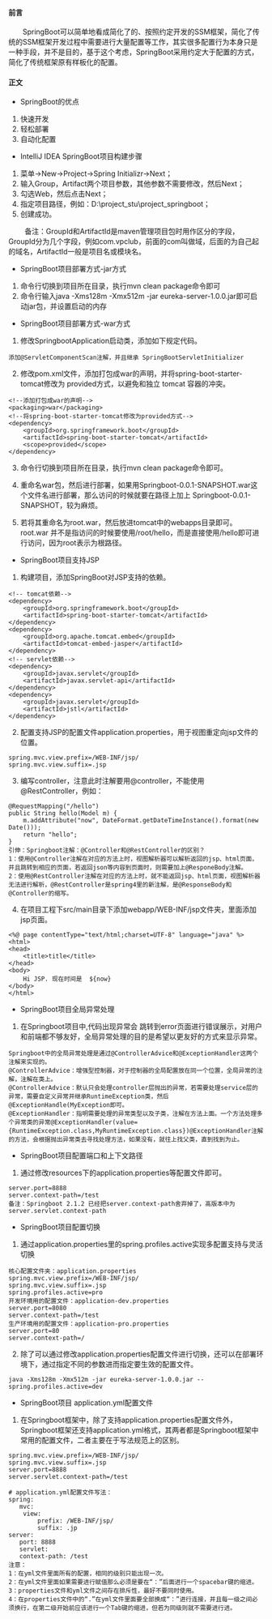 #### 前言
&emsp;&emsp;SpringBoot可以简单地看成简化了的、按照约定开发的SSM框架，简化了传统的SSM框架开发过程中需要进行大量配置等工作，其实很多配置行为本身只是一种手段，并不是目的，基于这个考虑，SpringBoot采用约定大于配置的方式，简化了传统框架原有样板化的配置。

#### 正文
- SpringBoot的优点
1. 快速开发
2. 轻松部署
3. 自动化配置

- IntelliJ IDEA SpringBoot项目构建步骤
1. 菜单->New->Project->Spring Initializr->Next；
2. 输入Group，Artifact两个项目参数，其他参数不需要修改，然后Next；
3. 勾选Web，然后点击Next；
4. 指定项目路径，例如：D:\project_stu\project_springboot；
5. 创建成功。

&emsp;&emsp; 备注：GroupId和ArtifactId是maven管理项目包时用作区分的字段，GroupId分为几个字段，例如com.vpclub，前面的com叫做域，后面的为自己起的域名，ArtifactId一般是项目名或模块名。

- SpringBoot项目部署方式-jar方式
1. 命令行切换到项目所在目录，执行mvn clean package命令即可
2. 命令行输入java -Xms128m -Xmx512m -jar eureka-server-1.0.0.jar即可启动jar包，并设置启动的内存

- SpringBoot项目部署方式-war方式
1. 修改SpringbootApplication启动类，添加如下规定代码。
```
添加@ServletComponentScan注解，并且继承 SpringBootServletInitializer
```
2. 修改pom.xml文件，添加打包成war的声明，并将spring-boot-starter-tomcat修改为 provided方式，以避免和独立 tomcat 容器的冲突。
```
<!--添加打包成war的声明-->
<packaging>war</packaging>
<!--将spring-boot-starter-tomcat修改为provided方式-->
<dependency>
    <groupId>org.springframework.boot</groupId>
    <artifactId>spring-boot-starter-tomcat</artifactId>
    <scope>provided</scope>
</dependency>
```
3. 命令行切换到项目所在目录，执行mvn clean package命令即可。

4. 重命名war包，然后进行部署，如果用Springboot-0.0.1-SNAPSHOT.war这个文件名进行部署，那么访问的时候就要在路径上加上 Springboot-0.0.1-SNAPSHOT，较为麻烦。

5. 若将其重命名为root.war，然后放进tomcat中的webapps目录即可。root.war 并不是指访问的时候要使用/root/hello，而是直接使用/hello即可进行访问，因为root表示为根路径。

- SpringBoot项目支持JSP
1. 构建项目，添加SpringBoot对JSP支持的依赖。
```
<!-- tomcat依赖-->
<dependency>
    <groupId>org.springframework.boot</groupId>
    <artifactId>spring-boot-starter-tomcat</artifactId>
</dependency>
<dependency>
    <groupId>org.apache.tomcat.embed</groupId>
    <artifactId>tomcat-embed-jasper</artifactId>
</dependency>
<!-- servlet依赖-->
<dependency>
    <groupId>javax.servlet</groupId>
    <artifactId>javax.servlet-api</artifactId>
</dependency>
<dependency>
    <groupId>javax.servlet</groupId>
    <artifactId>jstl</artifactId>
</dependency>
```
2. 配置支持JSP的配置文件application.properties，用于视图重定向jsp文件的位置。
```
spring.mvc.view.prefix=/WEB-INF/jsp/
spring.mvc.view.suffix=.jsp
```
3. 编写controller，注意此时注解要用@controller，不能使用@RestController，例如：
```
@RequestMapping("/hello")
public String hello(Model m) {
    m.addAttribute("now", DateFormat.getDateTimeInstance().format(new Date()));
    return "hello";
}
引伸：Springboot注解：@Controller和@RestController的区别？
1：使用@Controller注解在对应的方法上时，视图解析器可以解析返回的jsp、html页面，并且跳转到相应的页面，若返回json等内容到页面时，则需要加上@ResponeBody注解。
2：使用@RestController注解在对应的方法上时，就不能返回jsp、html页面，视图解析器无法进行解析，@RestController是spring4里的新注解，是@ResponseBody和@Controller的缩写。
```
4. 在项目工程下src/main目录下添加webapp/WEB-INF/jsp文件夹，里面添加jsp页面。
```
<%@ page contentType="text/html;charset=UTF-8" language="java" %>
<html>
<head>
    <title>title</title>
</head>
<body>
    Hi JSP. 现在时间是  ${now}
</body>
</html>
```
- SpringBoot项目全局异常处理
1. 在Springboot项目中,代码出现异常会 跳转到error页面进行错误展示，对用户和前端都不够友好，全局异常处理的目的是希望以更友好的方式来显示异常。
```
Springboot中的全局异常处理是通过@ControllerAdvice和@ExceptionHandler这两个注解来实现的。
@ControllerAdvice：增强型控制器，对于控制器的全局配置放在同一个位置，全局异常的注解，注解在类上。
@ControllerAdvice：默认只会处理controller层抛出的异常，若需要处理service层的异常，需要自定义异常并继承RuntimeException类，然后@ExceptionHandle(MyException即可。
@ExceptionHandler：指明需要处理的异常类型以及子类，注解在方法上面。一个方法处理多个异常类的异常@ExceptionHandler(value={RuntimeException.class,MyRuntimeException.class})@ExceptionHandler注解的方法，会根据抛出异常类去寻找处理方法，如果没有，就往上找父类，直到找到为止。
```
- SpringBoot项目配置端口和上下文路径
1. 通过修改resources下的application.properties等配置文件即可。
```
server.port=8888
server.context-path=/test
备注：Springboot 2.1.2 已经把server.context-path舍弃掉了，高版本中为server.servlet.context-path
```
- SpringBoot项目配置切换
1. 通过application.properties里的spring.profiles.active实现多配置支持与灵活切换
```
核心配置文件夹：application.properties
spring.mvc.view.prefix=/WEB-INF/jsp/
spring.mvc.view.suffix=.jsp
spring.profiles.active=pro
开发环境用的配置文件：application-dev.properties
server.port=8080
server.context-path=/test
生产环境用的配置文件：application-pro.properties
server.port=80
server.context-path=/
```
2. 除了可以通过修改application.properties配置文件进行切换，还可以在部署环境下，通过指定不同的参数进而指定要生效的配置文件。
```
java -Xms128m -Xmx512m -jar eureka-server-1.0.0.jar --spring.profiles.active=dev
```
- SpringBoot项目 application.yml配置文件
1. 在Springboot框架中，除了支持application.properties配置文件外，Springboot框架还支持application.yml格式，其两者都是Springboot框架中常用的配置文件，二者主要在于写法规范上的区别。
```
spring.mvc.view.prefix=/WEB-INF/jsp/
spring.mvc.view.suffix=.jsp
server.port=8888
server.servlet.context-path=/test
```
```
# application.yml配置文件写法：
spring:
   mvc:
    view:
        prefix: /WEB-INF/jsp/
        suffix: .jp
server:
   port: 8888
   servlet:
   context-path: /test
注意：
1：在yml文件里面所有的配置，相同的级别只能出现一次。
2：在yml文件里面如果需要进行赋值那么必须是要在“：”后面进行一个spacebar键的缩进。
3：properties文件和yml文件之间存在排斥性，最好不要同时使用。
4：在properties文件中的“.”在yml文件里面要全部换成“：”进行连接，并且每一级之间必须换行，在第二级开始前应该进行一个Tab键的缩进，但若为同级则就不需要进行进。
```



